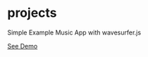 # projects
 Simple Example Music App with wavesurfer.js

 [See Demo](https://bushido2014.github.io/projects/wavesurferjs-app/)
